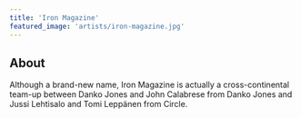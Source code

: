 ```yaml
---
title: 'Iron Magazine'
featured_image: 'artists/iron-magazine.jpg'
---
```


## About

Although a brand-new name, Iron Magazine is actually a cross-continental team-up between Danko Jones and John Calabrese from Danko Jones and Jussi Lehtisalo and Tomi Leppänen from Circle.
